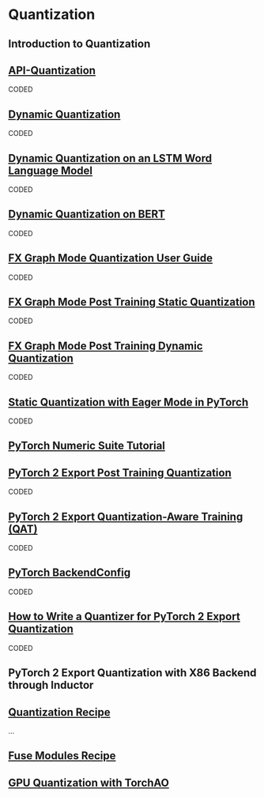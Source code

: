 # Quantization

## Introduction to Quantization

## [API-Quantization](https://pytorch.org/docs/stable/quantization.html#torch.quantization.quantize_dynamic)

CODED

## [Dynamic Quantization](https://pytorch.org/tutorials/recipes/recipes/dynamic_quantization.html)

CODED

## [Dynamic Quantization on an LSTM Word Language Model](https://pytorch.org/tutorials/advanced/dynamic_quantization_tutorial.html)

CODED

## [Dynamic Quantization on BERT](https://pytorch.org/tutorials/intermediate/dynamic_quantization_bert_tutorial.html)

CODED

## [FX Graph Mode Quantization User Guide](https://pytorch.org/tutorials/prototype/fx_graph_mode_quant_guide.html)

CODED

## [FX Graph Mode Post Training Static Quantization](https://pytorch.org/tutorials/prototype/fx_graph_mode_ptq_static.html)

CODED

## [FX Graph Mode Post Training Dynamic Quantization](https://pytorch.org/tutorials/prototype/fx_graph_mode_ptq_dynamic.html)

CODED

## [Static Quantization with Eager Mode in PyTorch](https://pytorch.org/tutorials/advanced/static_quantization_tutorial.html)

CODED

## [PyTorch Numeric Suite Tutorial](https://pytorch.org/tutorials/prototype/numeric_suite_tutorial.html)

## [PyTorch 2 Export Post Training Quantization](https://pytorch.org/tutorials/prototype/pt2e_quant_ptq.html)

CODED

## [PyTorch 2 Export Quantization-Aware Training (QAT)](https://pytorch.org/tutorials/prototype/pt2e_quant_qat.html)

CODED

## [PyTorch BackendConfig](https://pytorch.org/tutorials/prototype/backend_config_tutorial.html?highlight=backend)

CODED

## [How to Write a Quantizer for PyTorch 2 Export Quantization](https://pytorch.org/tutorials/prototype/pt2e_quantizer.html)

CODED

## PyTorch 2 Export Quantization with X86 Backend through Inductor

## [Quantization Recipe](https://pytorch.org/tutorials/recipes/quantization.html?highlight=quantization)

...

## [Fuse Modules Recipe](https://pytorch.org/tutorials/recipes/fuse.html?highlight=quantization)

## [GPU Quantization with TorchAO](https://pytorch.org/tutorials/prototype/gpu_quantization_torchao_tutorial.html?highlight=quantization)
